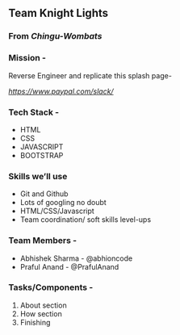 ## Team Knight Lights
### From *Chingu-Wombats*

### Mission -
Reverse Engineer and replicate this splash page-

*https://www.paypal.com/slack/*

### Tech Stack - 
- HTML
- CSS
- JAVASCRIPT 
- BOOTSTRAP


### Skills we’ll use
- Git and Github
- Lots of googling no doubt
- HTML/CSS/Javascript
- Team coordination/ soft skills level-ups

### Team Members - 
- Abhishek Sharma	-	@abhioncode
- Praful Anand		-	@PrafulAnand


### Tasks/Components - 

1. About section
2. How section
3. Finishing

